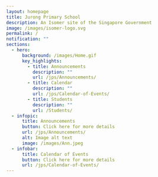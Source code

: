 ```yaml
---
layout: homepage
title: Jurong Primary School
description: An Isomer site of the Singapore Government
image: /images/isomer-logo.svg
permalink: /
notification: ""
sections:
  - hero:
      background: /images/Home.gif
      key_highlights:
        - title: Announcements
          description: ""
          url: /jps/Announcements/
        - title: Calendar
          description: ""
          url: /jps/Calendar-of-Events/
        - title: Students
          description: ""
          url: /Students/
  - infopic:
      title: Announcements
      button: Click here for more details
      url: /jps/Announcements/
      alt: Image alt text
      image: /images/Ann.jpeg
  - infobar:
      title: Calendar of Events
      button: Click here for more details
      url: /jps/Calendar-of-Events/
---
```

